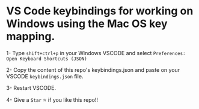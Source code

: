 # VS Code keybindings for working on Windows using the Mac OS key mapping.

1- Type `shift+ctrl+p` in your Windows VSCODE and select `Preferences: Open Keyboard Shortcuts (JSON)`

2- Copy the content of this repo's keybindings.json and paste on your VSCODE `keybindings.json` file.

3- Restart VSCODE.

4- Give a `Star` ⭐ if you like this repo!!

